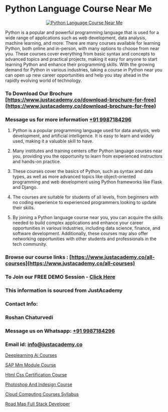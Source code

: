 # Python Language Course Near Me

<p align="center">
  <a href="https://justacademy.co/course-detail/python-training">
    <img src="https://justacademy.co/storage2/course_image/1709713400_course_image.webp" alt="Python Language Course Near Me">
  </a>
</p>


Python is a popular and powerful programming language that is used for a wide range of applications such as web development, data analysis, machine learning, and more. There are many courses available for learning Python, both online and in-person, with many options to choose from near you. These courses cover everything from basic syntax and concepts to advanced topics and practical projects, making it easy for anyone to start learning Python and enhance their programming skills. With the growing demand for Python in various industries, taking a course in Python near you can open up new career opportunities and help you stay ahead in the rapidly evolving world of technology.
### To Download Our Brochure [https://www.justacademy.co/download-brochure-for-free](https://www.justacademy.co/download-brochure-for-free)
### Message us for more information [+91 9987184296](https://api.whatsapp.com/send?phone=919987184296)
1) Python is a popular programming language used for data analysis, web development, and artificial intelligence. It is easy to learn and widely used, making it a valuable skill to have.

2) Many institutes and training centers offer Python language courses near you, providing you the opportunity to learn from experienced instructors and hands-on practice.

3) These courses cover the basics of Python, such as syntax and data types, as well as more advanced topics like object-oriented programming and web development using Python frameworks like Flask and Django.

4) The courses are suitable for students of all levels, from beginners with no coding experience to experienced programmers looking to update their skills.

5) By joining a Python language course near you, you can acquire the skills needed to build complex applications and enhance your career opportunities in various industries, including data science, finance, and software development. Additionally, these courses may also offer networking opportunities with other students and professionals in the tech community.

### Browse our course links : [https://www.justacademy.co/all-courses](https://www.justacademy.co/all-courses) 
### To Join our FREE DEMO Session - [Click Here](https://www.justacademy.co/register-for-course-demo)


### This information is sourced from JustAcademy
### Contact Info:
### Roshan Chaturvedi
### Message us on Whatsapp: [+91 9987184296](https://api.whatsapp.com/send?phone=919987184296)
### Email id: [info@justacademy.co](mailto:info@justacademy.co)
                
[Deeplearning Ai Courses](https://www.linkedin.com/pulse/deeplearning-ai-courses-justacademy-new-york-gxrrf?trackingId=N4FdEa4YNaAP5EYlIqaWFw%3D%3D&lipi=urn%3Ali%3Apage%3Ad_flagship3_company_admin%3BwtQD6Pu0R9K1Ka8Wqh4DGA%3D%3D)

[SAP Mm Module Course](https://www.linkedin.com/pulse/sap-mm-module-course-justacademy-beangaluru-8mpyf/)

[Html Css Certification Course](https://medium.com/@kumarishimmi99/html-css-certification-course-2e015f7e6eef)

[Photoshop And Indesign Course](https://medium.com/@mistersumit961/photoshop-and-indesign-course-bf7d34563481)

[Cloud Computing Courses Syllabus](https://justacademyin.github.io/justacademy/cloud-computing-courses-syllabus)

[Road Map Full Stack Developer](https://justacademyin.github.io/Articles/Road-Map-Full-Stack-Developer)

